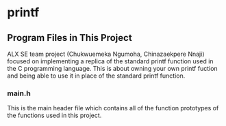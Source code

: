 # printf

## Program Files in This Project
ALX SE team project (Chukwuemeka Ngumoha, Chinazaekpere Nnaji) focused on implementing a replica of the standard printf function used in the C programming language. This is about owning your own printf fuction and being able to use it in place of the standard printf function.

### main.h
This is the main header file which contains all of the function prototypes of the functions used in this project.
